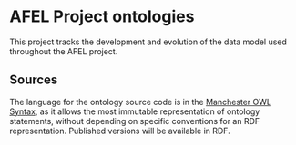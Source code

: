 # AFEL Project ontologies

This project tracks the development and evolution of the data model used throughout the AFEL project.

## Sources

The language for the ontology source code is in the [Manchester OWL Syntax](https://www.w3.org/TR/owl2-manchester-syntax/), as it allows the most immutable representation of ontology statements, without depending on specific conventions for an RDF representation. Published versions will be available in RDF.